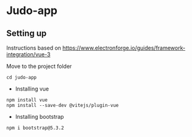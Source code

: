 # Judo-app
## Setting up

Instructions based on https://www.electronforge.io/guides/framework-integration/vue-3

Move to the project folder
```
cd judo-app
```
- Installing vue

```
npm install vue
npm install --save-dev @vitejs/plugin-vue
```

- Installing bootstrap
```
npm i bootstrap@5.3.2
```


